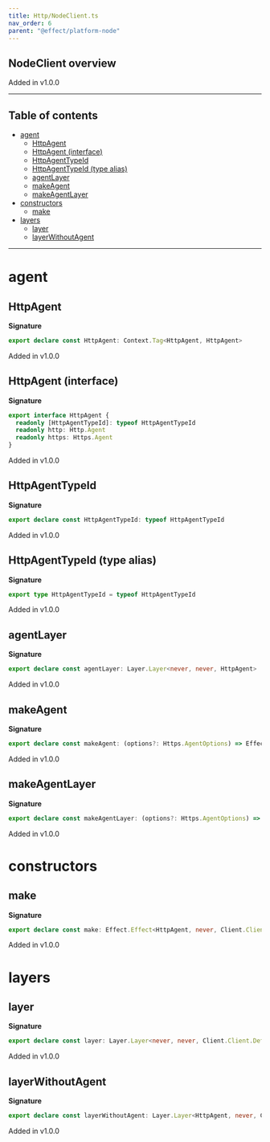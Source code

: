 ```yaml
---
title: Http/NodeClient.ts
nav_order: 6
parent: "@effect/platform-node"
---
```


## NodeClient overview

Added in v1.0.0

---

<h2 class="text-delta">Table of contents</h2>

- [agent](#agent)
  - [HttpAgent](#httpagent)
  - [HttpAgent (interface)](#httpagent-interface)
  - [HttpAgentTypeId](#httpagenttypeid)
  - [HttpAgentTypeId (type alias)](#httpagenttypeid-type-alias)
  - [agentLayer](#agentlayer)
  - [makeAgent](#makeagent)
  - [makeAgentLayer](#makeagentlayer)
- [constructors](#constructors)
  - [make](#make)
- [layers](#layers)
  - [layer](#layer)
  - [layerWithoutAgent](#layerwithoutagent)

---

# agent

## HttpAgent

**Signature**

```ts
export declare const HttpAgent: Context.Tag<HttpAgent, HttpAgent>
```

Added in v1.0.0

## HttpAgent (interface)

**Signature**

```ts
export interface HttpAgent {
  readonly [HttpAgentTypeId]: typeof HttpAgentTypeId
  readonly http: Http.Agent
  readonly https: Https.Agent
}
```

Added in v1.0.0

## HttpAgentTypeId

**Signature**

```ts
export declare const HttpAgentTypeId: typeof HttpAgentTypeId
```

Added in v1.0.0

## HttpAgentTypeId (type alias)

**Signature**

```ts
export type HttpAgentTypeId = typeof HttpAgentTypeId
```

Added in v1.0.0

## agentLayer

**Signature**

```ts
export declare const agentLayer: Layer.Layer<never, never, HttpAgent>
```

Added in v1.0.0

## makeAgent

**Signature**

```ts
export declare const makeAgent: (options?: Https.AgentOptions) => Effect.Effect<Scope.Scope, never, HttpAgent>
```

Added in v1.0.0

## makeAgentLayer

**Signature**

```ts
export declare const makeAgentLayer: (options?: Https.AgentOptions) => Layer.Layer<never, never, HttpAgent>
```

Added in v1.0.0

# constructors

## make

**Signature**

```ts
export declare const make: Effect.Effect<HttpAgent, never, Client.Client.Default>
```

Added in v1.0.0

# layers

## layer

**Signature**

```ts
export declare const layer: Layer.Layer<never, never, Client.Client.Default>
```

Added in v1.0.0

## layerWithoutAgent

**Signature**

```ts
export declare const layerWithoutAgent: Layer.Layer<HttpAgent, never, Client.Client.Default>
```

Added in v1.0.0
